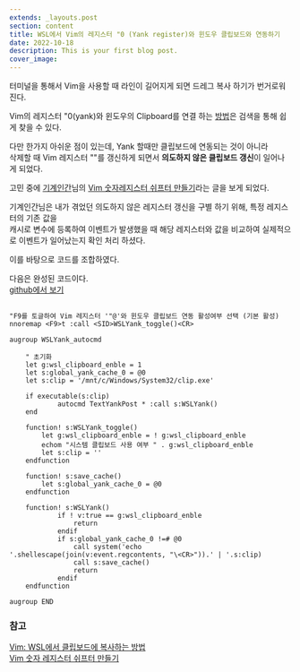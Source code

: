 ```yaml
---
extends: _layouts.post
section: content
title: WSL에서 Vim의 레지스터 "0 (Yank register)와 윈도우 클립보드와 연동하기
date: 2022-10-18
description: This is your first blog post.
cover_image: 
---
```


터미널을 통해서 Vim을 사용할 때 라인이 길어지게  되면 드레그 복사 하기가 번거로워진다.

Vim의 레지스터 "0(yank)와 윈도우의 Clipboard를 연결 하는 [방법](https://hidekuma.github.io/vim/wsl/synchronize-system-clipboard-vim-on-WSL/)은 검색을 통해 쉽게 찾을 수 있다.

다만 한가지 아쉬운 점이 있는데, Yank 할때만 클립보드에 연동되는 것이 아니라  
삭제할 때 Vim 레지스터 ""를 갱신하게 되면서 **의도하지 않은 클립보드 갱신**이 일어나게 되었다.

고민 중에 [기계인간](https://johngrib.github.io/)님의 [Vim 숫자레지스터 쉬프터 만들기](https://johngrib.github.io/wiki/vim/numbered-register-shift/)라는 글을 보게 되었다.

기계인간님은 내가 겪었던 의도하지 않은 레지스터 갱신을 구별 하기 위해, 특정 레지스터의 기존 값을  
캐시로 변수에 등록하여 이벤트가 발생했을 때 
해당 레지스터와 값을 비교하여 실제적으로 이벤트가 일어났는지 확인 처리 하셨다.

이를 바탕으로 코드를 조합하였다.

다음은 완성된 코드이다.  
[github에서 보기](https://github.com/1ocate/dotfiles/blob/main/nvim/init.vim)

```shell

"F9를 토글하여 Vim 레지스터 '"@'와 윈도우 클립보드 연동 활성여부 선택 (기본 활성)
nnoremap <F9>t :call <SID>WSLYank_toggle()<CR>

augroup WSLYank_autocmd

    " 초기화
    let g:wsl_clipboard_enble = 1
    let s:global_yank_cache_0 = @0
    let s:clip = '/mnt/c/Windows/System32/clip.exe' 

    if executable(s:clip)
            autocmd TextYankPost * :call s:WSLYank()
    end
    
    function! s:WSLYank_toggle()
        let g:wsl_clipboard_enble = ! g:wsl_clipboard_enble
        echom "시스템 클립보드 사용 여부 " . g:wsl_clipboard_enble
        let s:clip = ''
    endfunction

    function! s:save_cache()
        let s:global_yank_cache_0 = @0
    endfunction

    function! s:WSLYank()
            if ! v:true == g:wsl_clipboard_enble
                return
            endif
            if s:global_yank_cache_0 !=# @0
                call system('echo '.shellescape(join(v:event.regcontents, "\<CR>")).' | '.s:clip)
                call s:save_cache()
                return
            endif
    endfunction

augroup END

```
### 참고
[Vim: WSL에서 클립보드에 복사하는 방법](https://hidekuma.github.io/vim/wsl/synchronize-system-clipboard-vim-on-WSL/)  
[Vim 숫자 레지스터 쉬프터 만들기](https://johngrib.github.io/wiki/vim/numbered-register-shift/)

